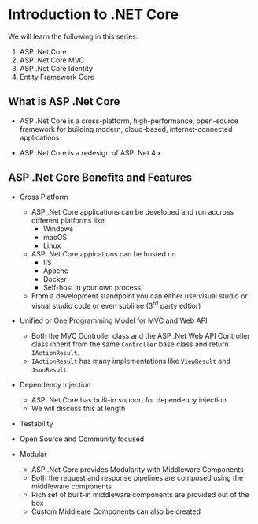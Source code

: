 # Introduction to .NET Core

We will learn the following in this series:

1. ASP .Net Core
2. ASP .Net Core MVC
3. ASP .Net Core Identity
4. Entity Framework Core

## What is ASP .Net Core

- ASP .Net Core is a cross-platform, high-performance, open-source framework for building modern, cloud-based, internet-connected applications

- ASP .Net Core is a redesign of ASP .Net 4.x

## ASP .Net Core Benefits and Features

- Cross Platform

  - ASP .Net Core applications can be developed and run accross different platforms like
    - Windows
    - macOS
    - Linux
  - ASP .Net Core appications can be hosted on
    - IIS
    - Apache
    - Docker
    - Self-host in your own process
  - From a development standpoint you can either use visual studio or visual studio code or even sublime (3<sup>rd</sup> party edtior)

- Unified or One Programming Model for MVC and Web API

  - Both the MVC Controller class and the ASP .Net Web API Controller class inherit from the same `Controller` base class and return `IActionResult`.
  - `IActionResult` has many implementations like `ViewResult` and `JsonResult`.

- Dependency Injection
  - ASP .Net Core has built-in support for dependency injection
  - We will discuss this at length
- Testability
- Open Source and Community focused
- Modular
  - ASP .Net Core provides Modularity with Middleware Components
  - Both the request and response pipelines are composed using the middleware components
  - Rich set of built-in middleware components are provided out of the box
  - Custom Middleare Components can also be created
